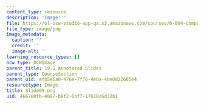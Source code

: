 ```yaml
---
content_type: resource
description: 'Image: '
file: https://ol-ocw-studio-app-qa.s3.amazonaws.com/courses/6-004-computation-structures-spring-2017/466700fb4097b8f26bf717610c6d32b1_Slide09.png
file_type: image/png
image_metadata:
  caption: ''
  credit: ''
  image-alt: ''
learning_resource_types: []
ocw_type: OCWImage
parent_title: 19.1 Annotated Slides
parent_type: CourseSection
parent_uid: afb5e6a8-476a-7f76-4e0a-4be0d22685e4
resourcetype: Image
title: Slide09.png
uid: 466700fb-4097-b8f2-6bf7-17610c6d32b1
---
```

